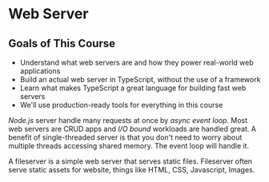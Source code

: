 # Web Server

## Goals of This Course
- Understand what web servers are and how they power real-world web applications
- Build an actual web server in TypeScript, without the use of a framework
- Learn what makes TypeScript a great language for building fast web servers
- We'll use production-ready tools for everything in this course

*Node.js* server handle many requests at once by *async event loop*.
Most web servers are CRUD apps and *I/O bound* workloads are handled great.
A benefit of single-threaded server is that you don't need to worry about multiple threads accessing shared memory.
The event loop will handle it.

A fileserver is a simple web server that serves static files.
Fileserver often serve static assets for website, things like HTML, CSS, Javascript, Images.
